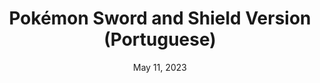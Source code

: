 ---
layout: gba
title: "Pokémon Sword and Shield Version (Portuguese)"
categories:
 - approved
 - gba
 - universal
 - safe
tags:
- pokemon
- rpg
- forgein
date: May 11, 2023
permalink: /games/pokemon-sword-shield/play/details
publisher: (Not) Gamefreak
id: pokemon-sword-shield
---